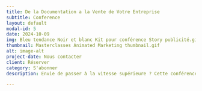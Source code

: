 ```yaml
---
title: De la Documentation a la Vente de Votre Entreprise
subtitle: Conference
layout: default
modal-id: 5
date: 2024-10-09
img: Bleu tendance Noir et blanc Kit pour conférence Story publicité.gif
thumbnail: Masterclasses Animated Marketing thumbnail.gif
alt: image-alt
project-date: Nous contacter
client: Réserver
category: S'abonner
description: Envie de passer à la vitesse supérieure ? Cette conférence est faite pour vous ! Découvrez comment l'IA générative peut vous aider à gagner du temps, à prendre de meilleures décisions et à attirer des investisseurs. Des masterclasses pratiques vous permettront de maîtriser les outils et les techniques nécessaires pour transformer votre entreprise en une réussite.

---
```

